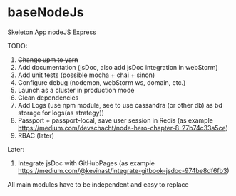 # baseNodeJs
Skeleton App nodeJS Express

TODO:
1. ~~Change upm to yarn~~
2. Add documentation (jsDoc, also add jsDoc integration in webStorm)
3. Add unit tests (possible mocha + chai + sinon)
4. Configure debug (nodemon, webStorm ws, domain, etc.)
5. Launch as a cluster in production mode
6. Clean dependencies
6. Add Logs (use npm module, see to use cassandra (or other db) as bd storage for logs(as strategy))
7. Passport + passport-local, save user session in Redis (as example https://medium.com/devschacht/node-hero-chapter-8-27b74c33a5ce)
8. RBAC (later)


Later:
1. Integrate jsDoc with GitHubPages (as example https://medium.com/@kevinast/integrate-gitbook-jsdoc-974be8df6fb3)


All main modules have to be independent and easy to replace
